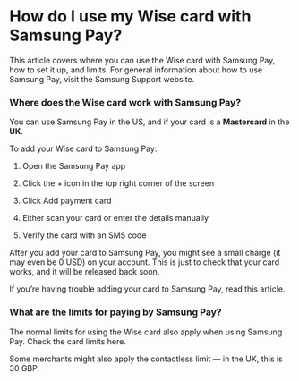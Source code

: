 # How do I use my Wise card with Samsung Pay?

This article covers where you can use the Wise card with Samsung Pay, how to set it up, and limits. For general information about how to use Samsung Pay, visit the Samsung Support website.

### Where does the Wise card work with Samsung Pay?

You can use Samsung Pay in the US, and if your card is a **Mastercard** in the **UK**. 

To add your Wise card to Samsung Pay:

  1. Open the Samsung Pay app

  2. Click the + icon in the top right corner of the screen

  3. Click Add payment card

  4. Either scan your card or enter the details manually

  5. Verify the card with an SMS code




After you add your card to Samsung Pay, you might see a small charge (it may even be 0 USD) on your account. This is just to check that your card works, and it will be released back soon.

If you’re having trouble adding your card to Samsung Pay, read this article.

### What are the limits for paying by Samsung Pay?

The normal limits for using the Wise card also apply when using Samsung Pay. Check the card limits here.

Some merchants might also apply the contactless limit — in the UK, this is 30 GBP.